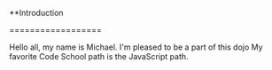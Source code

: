 **Introduction

==================

Hello all, my name is Michael. I'm pleased to be a part of this dojo
My favorite Code School path is the JavaScript path.

